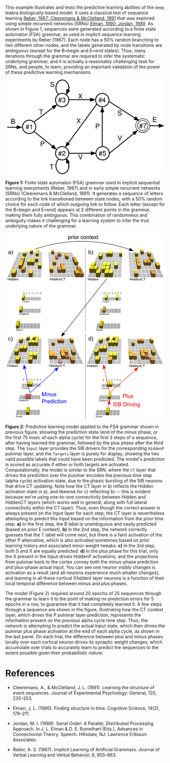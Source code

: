 This example illustrates and tests the predictive learning abilities of the `deep` leabra biologically-based model. It uses a classical test of sequence learning [Reber, 1967; Cleeremans & McClelland, 1991](#references) that was explored using simple recurrent networks (SRNs) [Elman, 1990; Jordan, 1989](#references).  As shown in Figure 1, sequences were generated according to a finite state automaton (FSA) grammar, as used in implicit sequence learning experiments by Reber (1967).  Each node has a 50% random branching to two different other nodes, and the labels generated by node transitions are ambiguous (except for the B=begin and E=end states).  Thus, many iterations through the grammar are required to infer the systematic underlying grammar, and it is actually a reasonably challenging task for SRNs, and people, to learn, providing an important validation of the power of these predictive learning mechanisms.

<img src="fig_reber_grammar_fsa.png" alt="Reber FSA Grammar"  width="640" />

**Figure 1:** Finite state automaton (FSA) grammar used in implicit sequential learning exerpiments (Reber, 1967) and in early simple recurrent networks (SRNs) (Cleeremans \& McClelland, 1991).  It generates a sequence of letters according to the link transitioned between state nodes, with a 50\% random choice for each node of which outgoing link to follow.  Each letter (except for the B=begin and E=end) appears at 2 different points in the grammar, making them fully ambiguous.  This combination of randomness and ambiguity makes it challenging for a learning system to infer the true underlying nature of the grammar.

<img src="fig_deepleabra_fsa_net_3steps.png" alt="Three steps of network predicting FSA Grammar"  width="640" />


**Figure 2:** Predictive learning model applied to the FSA grammar shown in previous figure, showing the prediction state (end of the *minus* phase, or the first 75 msec of each alpha cycle) for the first 3 steps of a sequence, after having learned the grammar, followed by the plus phase after the third step.  The `Input` layer provides the 5IB drivers for the corresponding `HiddenP` pulvinar layer, and the `Targets` layer is purely for display, showing the two valid possible labels that could have been predicted.  The model's prediction is scored as accurate if either or both targets are activated.  Computationally, the model is similar to the SRN, where the `CT` layer that drives the prediction over the pulvinar encodes the previous time step (alpha cycle) activation state, due to the phasic bursting of the 5IB neurons that drive CT updating.  Note how the CT layer in b) reflects the Hidden activation state in a), and likewise for c) reflecting b) -- this is evident because we're using one-to-one connectivity between Hidden and HiddenCT layers (which works well in general, along with full lateral connectivity within the CT layer).  Thus, even though the correct answer is always present on the Input layer for each step, the CT layer is nevertheless attempting to predict this Input based on the information from the prior time step.  **a)** In the first step, the B label is unambiguous and easily predicted (based on prior E context). **b)** In the 2nd step, the network correctly guesses that the T label will come next, but there is a faint activation of the other P alternative, which is also activated sometimes based on prior learning history and associated minor weight tweaks.  **c)** In the 3rd step, both S and X are equally predicted.  **d)** In the *plus* phase for this trial, only the X present in the Input  drives HiddenP activations, and the projections from pulvinar back to the cortex convey both the minus-phase prediction and plus-phase actual input.  You can see one neuron visibly changes is activation as a result (and all neurons experience much smaller changes), and learning in all these cortical (Hidden) layer neurons is a function of their local temporal difference between minus and plus phases.

The model (Figure 2) required around 20 epochs of 25 sequences through the grammar to learn it to the point of making no prediction errors for 5 epochs in a row, to guarantee that it had completely learned it.  A few steps through a sequence are shown in the figure, illustrating how the CT context layer, which drives the P pulvinar layer prediction, represents the information present on the *previous* alpha cycle time step.  Thus, the network is attempting to predict the actual Input state, which then drives the pulvinar plus phase activation at the end of each alpha cycle, as shown in the last panel.  On each trial, the difference between plus and minus phases locally over each cortical neuron drives its synaptic weight changes, which accumulate over trials to accurately learn to predict the sequences to the extent possible given their probabilistic nature.

# References

* Cleeremans, A., & McClelland, J. L. (1991). Learning the structure of event sequences. Journal of Experimental Psychology: General, 120, 235–253.

* Elman, J. L. (1990). Finding structure in time. Cognitive Science, 14(2), 179–211.

* Jordan, M. I. (1989). Serial Order: A Parallel, Distributed Processing Approach. In J. L. Elman & D. E. Rumelhart (Eds.), Advances in Connectionist Theory: Speech. Hillsdale, NJ: Lawrence Erlbaum Associates.

* Reber, A. S. (1967). Implicit Learning of Artificial Grammars. Journal of Verbal Learning and
Verbal Behavior, 6, 855–863.

